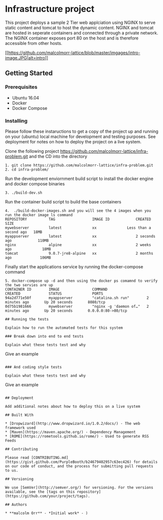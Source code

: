 # Infrastructure project 

This project deploys a sample 2 Tier web applciation using NGINX to serve static content and tomcat to host the dynamic content. NGINX and tomcat are hosted in seperate containers and connected through a private network. The NGINX container exposes port 80 on the host and is therefore accessible from other hosts.

[[https://github.com/malcolmorr-lattice/blob/master/imgages/intro-image.JPG|alt=intro]]




## Getting Started


### Prerequisites

- Ubuntu 16.04
- Docker
- Docker Compose


### Installing

Please follow  these instaructions to get  a copy of the project up and running on your (ubuntu) local machine for development and testing purposes. See deployment for notes on how to deploy the project on a live system.

Clone the following project https://github.com/malcolmorr-lattice/infra-problem.git and the CD into the directory
 ```
1. git clone https://github.com/malcolmorr-lattice/infra-problem.git
2. cd infra-problem/
```
Run the development enviornment build script to install the docker engine and docker compose binaries
```
3. ./build-dev.sh
```
Run the container build script to build the base containers
```
4.  ./build-docker-images.sh and you will see the 4 images when you run the docker image ls command
REPOSITORY          TAG                 IMAGE ID            CREATED                  SIZE
mywebserver         latest              xx       	    Less than a second ago   18MB
myappserver         latest              xx                  2 seconds ago            110MB
nginx               alpine              xx                  2 weeks ago              18MB
tomcat              9.0.7-jre8-alpine   xx                  2 months ago             106MB
```
Finally start the applications service by running the docker-compose command
```
5. docker-compose up -d and then using the docker ps comamnd to verify the two servies are up
CONTAINER ID        IMAGE               COMMAND                  CREATED             STATUS              PORTS                
94a2d771e50f        myappserver         "catalina.sh run"        2 minutes ago       Up 20 seconds       8080/tcp             
0d75b1981666        mywebserver         "nginx -g 'daemon of…"   2 minutes ago       Up 20 seconds       0.0.0.0:80->80/tcp   

## Running the tests

Explain how to run the automated tests for this system

### Break down into end to end tests

Explain what these tests test and why

```
Give an example
```

### And coding style tests

Explain what these tests test and why

```
Give an example
```

## Deployment

Add additional notes about how to deploy this on a live system

## Built With

* [Dropwizard](http://www.dropwizard.io/1.0.2/docs/) - The web framework used
* [Maven](https://maven.apache.org/) - Dependency Management
* [ROME](https://rometools.github.io/rome/) - Used to generate RSS Feeds

## Contributing

Please read [CONTRIBUTING.md](https://gist.github.com/PurpleBooth/b24679402957c63ec426) for details on our code of conduct, and the process for submitting pull requests to us.

## Versioning

We use [SemVer](http://semver.org/) for versioning. For the versions available, see the [tags on this repository](https://github.com/your/project/tags). 

## Authors

* **malcolm Orr** - *Initial work* - )
